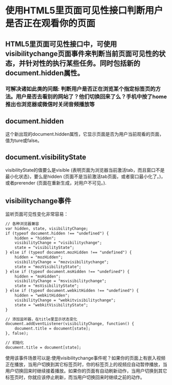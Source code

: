 # 使用HTML5里页面可见性接口判断用户是否正在观看你的页面
## HTML5里页面可见性接口中，可使用visibilitychange页面事件来判断当前页面可见性的状态，并针对性的执行某些任务。同时包括新的document.hidden属性。
### 可解决诸如此类的问题: 判断用户是否正在浏览某个指定标签页的方法。用户是否去看别的网站了？他们切换回来了么？手机中按了home推出也浏览器或微信时关闭音频播放等

## document.hidden
这个新出现的document.hidden属性，它显示页面是否为用户当前观看的页面，值为ture或false。

## document.visibilityState
visibilityState的值要么是visible (表明页面为浏览器当前激活tab，而且窗口不是最小化状态)，要么是hidden (页面不是当前激活tab页面，或者窗口最小化了。)，或者prerender (页面在重新生成，对用户不可见。).

## visibilitychange事件
监听页面可见性变化非常容易：
``` html
// 各种浏览器兼容
var hidden, state, visibilityChange; 
if (typeof document.hidden !== "undefined") {
	hidden = "hidden";
	visibilityChange = "visibilitychange";
	state = "visibilityState";
} else if (typeof document.mozHidden !== "undefined") {
	hidden = "mozHidden";
	visibilityChange = "mozvisibilitychange";
	state = "mozVisibilityState";
} else if (typeof document.msHidden !== "undefined") {
	hidden = "msHidden";
	visibilityChange = "msvisibilitychange";
	state = "msVisibilityState";
} else if (typeof document.webkitHidden !== "undefined") {
	hidden = "webkitHidden";
	visibilityChange = "webkitvisibilitychange";
	state = "webkitVisibilityState";
}

// 添加监听器，在title里显示状态变化
document.addEventListener(visibilityChange, function() {
	document.title = document[state];
}, false);

// 初始化
document.title = document[state];
```
使用该事件场景可以是:使用visibilitychange事件呢？如果你的页面上有嵌入视频正在播放，当用户切换到其它标签页时，你的标签页上的视频应自动暂停播放，当用户切换回来时继续接着播放。如果你的页面有自动刷新动作，当用户切换到其它标签页时，你就应该停止刷新，而当用户切换回来时继续之前的动作。
